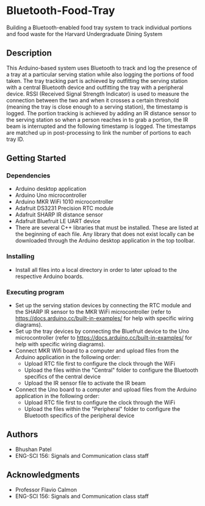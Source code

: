 # Bluetooth-Food-Tray

Building a Bluetooth-enabled food tray system to track individual portions and food waste for the Harvard Undergraduate Dining System

## Description

This Arduino-based system uses Bluetooth to track and log the presence of a tray at a particular serving station while also logging the portions of food taken. The tray tracking part is achieved by outfitting the serving station with a central Bluetooth device and outfitting the tray with a peripheral device. RSSI (Received Signal Strength Indicator) is used to measure the connection between the two and when it crosses a certain threshold (meaning the tray is close enough to a serving station), the timestamp is logged. The portion tracking is achieved by adding an IR distance sensor to the serving station so when a person reaches in to grab a portion, the IR beam is interrupted and the following timestamp is logged. The timestamps are matched up in post-processing to link the number of portions to each tray ID.

## Getting Started

### Dependencies

* Arduino desktop application
* Arduino Uno microcontroller
* Arduino MKR WiFi 1010 microcontroller
* Adafruit DS3231 Precision RTC module
* Adafruit SHARP IR distance sensor
* Adafruit Bluefruit LE UART device
* There are several C++ libraries that must be installed. These are listed at the beginning of each file. Any library that does not exist locally can be downloaded through the Arduino desktop application in the top toolbar.

### Installing

* Install all files into a local directory in order to later upload to the respective Arduino boards.

### Executing program

* Set up the serving station devices by connecting the RTC module and the SHARP IR sensor to the MKR WiFi microcontroller (refer to https://docs.arduino.cc/built-in-examples/ for help with specific wiring diagrams).
* Set up the tray devices by connecting the Bluefruit device to the Uno microcontroller (refer to https://docs.arduino.cc/built-in-examples/ for help with specific wiring diagrams).
* Connect MKR Wifi board to a computer and upload files from the Arduino application in the following order:
  * Upload RTC file first to configure the clock through the WiFi
  * Upload the files within the "Central" folder to configure the Bluetooth specifics of the central device
  * Upload the IR sensor file to activate the IR beam
* Connect the Uno board to a computer and upload files from the Arduino application in the following order:
  * Upload RTC file first to configure the clock through the WiFi
  * Upload the files within the "Peripheral" folder to configure the Bluetooth specifics of the peripheral device

## Authors
* Bhushan Patel
* ENG-SCI 156: Signals and Communication class staff

## Acknowledgments
* Professor Flavio Calmon
* ENG-SCI 156: Signals and Communication class staff
